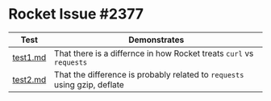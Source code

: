 # Rocket Issue #2377

| Test | Demonstrates |
|--|--|
| [test1.md](https://github.com/danielclough/Rocket-2377/blob/main/test2-test1.md) | That there is a differnce in how Rocket treats `curl` vs `requests` |
| [test2.md](https://github.com/danielclough/Rocket-2377/blob/main/test2-test2.md) | That the difference is probably related to `requests` using gzip, deflate |
